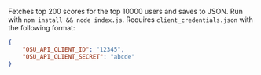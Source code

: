 Fetches top 200 scores for the top 10000 users and saves to JSON. Run with `npm install && node index.js`. Requires `client_credentials.json` with the following format:
```json
{
    "OSU_API_CLIENT_ID": "12345",
    "OSU_API_CLIENT_SECRET": "abcde"
}
```